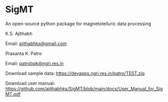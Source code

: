 # SigMT
An open-source python package for magnetotelluric data processing

K.S. Ajithabh

Email: ajithabhks@gmail.com

Prasanta K. Patro

Email: patrobpk@ngri.res.in

Download sample data: https://devapps.ngri.res.in/patro/TEST.zip

Download user manual: https://github.com/ajithabhks/SigMT/blob/main/docs/User_Manual_for_SigMT.pdf
